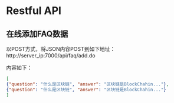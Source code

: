 # Restful API #

## 在线添加FAQ数据 ##

以POST方式，将JSON内容POST到如下地址： http://server_ip:7000/api/faq/add.do

内容如下：

```json
[
{"question": "什么是区块链", "answer": "区块链是BlockChahin..."},
{"question": "什么是区块链", "answer": "区块链是BlockChahin..."}
]
```